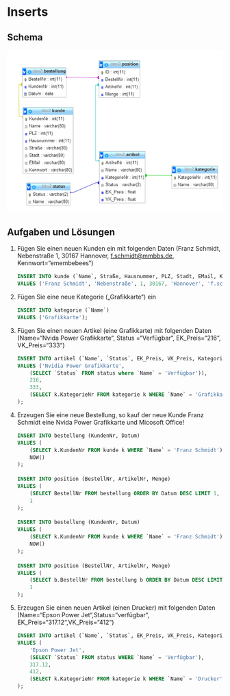 # Inserts

## Schema

![schema](schema.png)

## Aufgaben und Lösungen

1. Fügen Sie einen neuen Kunden ein mit folgenden Daten (Franz Schmidt, Nebenstraße 1, 30167 Hannover, f.schmidt@mmbbs.de, Kennwort=“emembebees“)
    ```SQL
    INSERT INTO kunde (`Name`, Straße, Hausnummer, PLZ, Stadt, EMail, Kennwort)
    VALUES ('Franz Schmidt', 'Nebenstraße', 1, 30167, 'Hannover', 'f.schmidt@mmbbs.de', 'emembebees');
    ```
2. Fügen Sie eine neue Kategorie („Grafikkarte“) ein
    ```SQL
    INSERT INTO kategorie (`Name`)
    VALUES ('Grafikkarte');
    ```
3. Fügen Sie einen neuen Artikel (eine Grafikkarte) mit folgenden Daten (Name=“Nvida Power Grafikkarte“, Status =“Verfügbar“, EK_Preis=“216“, VK_Preis=“333“)
    ```SQL
    INSERT INTO artikel (`Name`, `Status`, EK_Preis, VK_Preis, KategorieNR)
    VALUES ('Nvidia Power Grafikkarte',
        (SELECT `Status` FROM status where `Name` = 'Verfügbar')),
        216,
        333,
        (SELECT k.KategorieNr FROM kategorie k WHERE `Name` = 'Grafikkarte')
    );
    ```
4. Erzeugen Sie eine neue Bestellung, so kauf der neue Kunde Franz Schmidt eine Nvida Power Grafikkarte und Micosoft Office!
    ```SQL
    INSERT INTO bestellung (KundenNr, Datum)
    VALUES (
        (SELECT k.KundenNr FROM kunde k WHERE `Name` = 'Franz Schmidt'),
        NOW()
    );

    INSERT INTO position (BestellNr, ArtikelNr, Menge)
    VALUES (
        (SELECT BestellNr FROM bestellung ORDER BY Datum DESC LIMIT 1, (SELECT a.ArtikelNr FROM artikel a WHERE `Name` = 'Nvidia Power Grafikkarte'),
        1
    );

    INSERT INTO bestellung (KundenNr, Datum)
    VALUES (
        (SELECT k.KundenNr FROM kunde k WHERE `Name` = 'Franz Schmidt'),
        NOW()
    );

    INSERT INTO position (BestellNr, ArtikelNr, Menge)
    VALUES (
        (SELECT b.BestellNr FROM bestellung b ORDER BY Datum DESC LIMIT 1), (SELECT a.ArtikelNr FROM artikel a WHERE `Name` = 'Microsoft Office'),
        1
    );
    ```
5. Erzeugen Sie einen neuen Artikel (einen Drucker) mit folgenden Daten (Name=“Epson Power Jet“,Status=“verfügbar“, EK_Preis=“317.12“,VK_Preis=“412“)
    ```SQL
    INSERT INTO artikel (`Name`, `Status`, EK_Preis, VK_Preis, KategorieNr)
    VALUES (
        'Epson Power Jet',
        (SELECT `Status` FROM status WHERE `Name` = 'Verfügbar'),
        317.12,
        412,
        (SELECT k.KategorieNr FROM kategorie k WHERE `Name` = 'Drucker')
    );
    ```